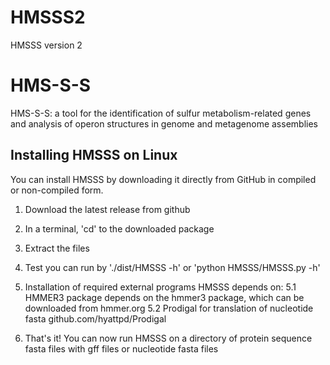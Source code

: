 # HMSSS2
HMSSS version 2

# HMS-S-S
HMS-S-S: a tool for the identification of sulfur metabolism-related genes and analysis of operon structures in genome and metagenome assemblies

## Installing HMSSS on Linux
You can install HMSSS by downloading it directly from GitHub in compiled or non-compiled form.

1. Download the latest release from github

2. In a terminal, 'cd' to the downloaded package

3. Extract the files

4. Test you can run by './dist/HMSSS -h' or 'python HMSSS/HMSSS.py -h'

5. Installation of required external programs HMSSS depends on:
  5.1 HMMER3 package depends on the hmmer3 package, which can be downloaded from hmmer.org
  5.2 Prodigal for translation of nucleotide fasta github.com/hyattpd/Prodigal
  
6. That's it! You can now run HMSSS on a directory of protein sequence fasta files with gff files or nucleotide fasta files
